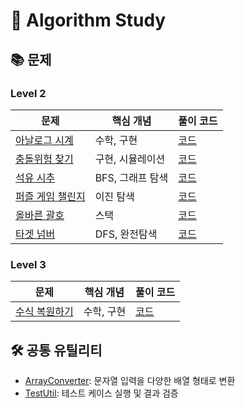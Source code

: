 # 🎯 Algorithm Study

## 📚 문제

### Level 2
| 문제                                                                            | 핵심 개념       | 풀이 코드                                                                    |
|-------------------------------------------------------------------------------|-------------|--------------------------------------------------------------------------|
| [아날로그 시계](https://school.programmers.co.kr/learn/courses/30/lessons/250135)   | 수학, 구현      | [코드](./src/main/java/gbpark/programmers/level2/AnalogClock.java)         |
| [충돌위험 찾기](https://school.programmers.co.kr/learn/courses/30/lessons/340211)   | 구현, 시뮬레이션   | [코드](./src/main/java/gbpark/programmers/level2/CollisionDetection.java)  |
| [석유 시추](https://school.programmers.co.kr/learn/courses/30/lessons/250136)     | BFS, 그래프 탐색 | [코드](./src/main/java/gbpark/programmers/level2/OilExtraction.java)       |
| [퍼즐 게임 챌린지](https://school.programmers.co.kr/learn/courses/30/lessons/340212) | 이진 탐색       | [코드](./src/main/java/gbpark/programmers/level2/PuzzleGameChallenge.java) |
| [올바른 괄호](https://school.programmers.co.kr/learn/courses/30/lessons/12909)     | 스택          | [코드](./src/main/java/gbpark/programmers/level2/ValidBrackets.java)       |
| [타겟 넘버](https://school.programmers.co.kr/learn/courses/30/lessons/43165)      | DFS, 완전탐색   | [코드](./src/main/java/gbpark/programmers/level2/TargetNumber.java)        |

### Level 3
| 문제                                                                          | 핵심 개념  | 풀이 코드                                                                   |
|-----------------------------------------------------------------------------|--------|-------------------------------------------------------------------------|
| [수식 복원하기](https://school.programmers.co.kr/learn/courses/30/lessons/340210) | 수학, 구현 | [코드](./src/main/java/gbpark/programmers/level3/MathReconstruction.java) |

## 🛠 공통 유틸리티

- [ArrayConverter](./src/main/java/gbpark/common/ArrayConverter.java): 문자열 입력을 다양한 배열 형태로 변환
- [TestUtil](./src/main/java/gbpark/common/TestUtil.java): 테스트 케이스 실행 및 결과 검증